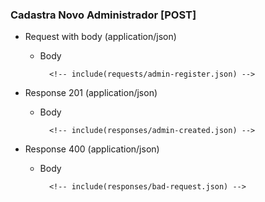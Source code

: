 ### Cadastra Novo Administrador [POST]

+ Request with body (application/json)

    + Body

            <!-- include(requests/admin-register.json) -->

+ Response 201 (application/json)

    + Body

            <!-- include(responses/admin-created.json) -->

+ Response 400 (application/json)

    + Body

            <!-- include(responses/bad-request.json) -->
